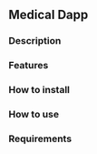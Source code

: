 ## Medical Dapp

### Description

<!--Describe the dapp-->

### Features

<!--List the features-->

### How to install

<!--How to install the dapp-->

### How to use

<!--How to use the dapp-->

### Requirements

<!--List the requirements-->
